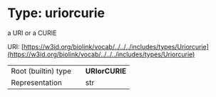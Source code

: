
# Type: uriorcurie


a URI or a CURIE

URI: [https://w3id.org/biolink/vocab/../../../includes/types/Uriorcurie](https://w3id.org/biolink/vocab/../../../includes/types/Uriorcurie)

|  |  |  |
| --- | --- | --- |
| Root (builtin) type | | **URIorCURIE** |
| Representation | | str |
